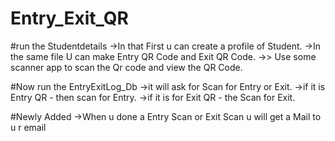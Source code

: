 # Entry_Exit_QR

#run the Studentdetails 
        ->In that First u can create a profile of Student.
        ->In the same file U can make Entry QR Code and Exit QR Code.
              ->> Use some scanner app to scan the Qr code and view the QR Code.

#Now run the EntryExitLog_Db
        ->it will ask for Scan for Entry or Exit.
        ->if it is Entry QR - then scan for Entry.
        ->if it is for Exit QR - the Scan for Exit.
        
#Newly Added
        ->When u done a Entry Scan or Exit Scan u will get a Mail to u r email
        
